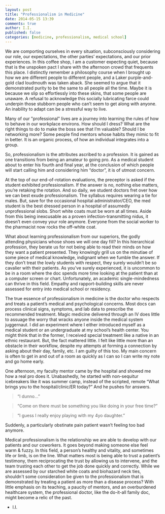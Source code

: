 ```yaml
---
layout: post
title: "Professionalism in Medicine"
date: 2014-05-15 13:39
comments: true
author: I.I.
published: false
categories: [medicine, professionalism, medical school]
---
```


We are comporting ourselves in every situation, subconsciously considering our role, our expectations, the other parties’ expectations, and our prior experiences. In this coffee shop, I am a customer expecting quiet, because that is the unspoken pact I share with the afternoon crowd that frequents this place. I distinctly remember a philosophy course when I brought up how we are different people to different people, and a Laker purple-and-gold clad loudmouth was taken aback. She seemed to argue that it demonstrated purity to be the same to all people all the time. Maybe it is because we slip so effortlessly into these skins, that some people are unaware. A refusal to acknowledge this socially lubricating farce could underpin those stubborn people who can’t seem to get along with anyone. An inability to adapt can be a stressful way to live.

<!--more-->

Many of our "professional" lives are a journey into learning the rules of how to behave in our workplace environs. How should I dress? What are the right things to do to make the boss see that I’m valuable? Should I be networking more? Some people find mentors whose habits they mimic to fit in better. It is an organic process, of how an individual integrates into a group.


So, professionalism is the attributes ascribed to a profession. It is gained as one transitions from being an amateur to going pro.  As a medical student about to enter his fourth and final year, at the conclusion of which people will start calling him and considering him “doctor”, it is of utmost concern.


At the top of our end-of-rotation evaluations, the preceptor is asked if the student exhibited professionalism. If the answer is no, nothing else matters, you’re retaking the rotation. And so daily, we student doctors fret over how we can best exude professionalism. The syllabus requires wearing a tie for males. But, save for the occasional hospital administrator/CEO, the med student is the best dressed person in a hospital of assumedly unprofessional slobs. Short white coats must be worn at all times. Aside from this being inexcusable as a proven infection-transmitting nidus, it doesn’t even convey your role anymore. Everyone from the social worker to the pharmacist now rocks the off-white coat.


What about learning professionalism from our superiors, the godly attending physicians whose shoes we will one day fill? In this hierarchical profession, they berate us for not being able to read their minds on how they want a patient presented. They knowingly grill us on the minutiae of some piece of medical knowledge, indignant when we fumble the answer. If they don’t treat the lowly students with respect, they surely wouldn’t be so cavalier with their patients. As you've surely experienced, it is uncommon to be in a room where the doc spends more time looking at the patient than at a computer screen or chart. Unfortunately, an academic single-mindedness can thrive in this field. Empathy and rapport-building skills are never assessed for entry into medical school or residency.


The true essence of professionalism in medicine is the doctor who respects and treats a patient’s medical and psychological concerns. Most docs can process clinical signs, symptoms, and lab data to prescribe the recommended treatment. Magic medicine delivered through an IV does little to assuage the worry that wracks anyone inside the medical system juggernaut.  I did an experiment where I either introduced myself as a medical student or an undergraduate at my school’s health center. You might think that in the former, I received special treatment like a native in an ethnic restaurant. But, the fact mattered little. I felt like little more than an obstacle in their workflow, despite my attempts at forming  a connection by asking about their day, family, etc. I am guilty of this too. My main concern is often to get in and out of a room as quickly as I can so I can write my note and go home early.


One afternoon, my faculty mentor came by the hospital and showed me how a real pro does it. Unabashedly, he started with non-sequitur icebreakers like it was summer camp, instead of the scripted, remote “What brings you to the hospital/clinic/ER today?” And he pushes for answers.
> “I dunno…”

> “Come on there must be something you like doing in your free time?”

> “I guess I really enjoy playing with my 4yo daughter.”

Suddenly, a particularly obstinate pain patient wasn’t feeling too bad anymore.


Medical professionalism is the relationship we are able to develop with our patients and our coworkers. It goes beyond making someone else feel warm & fuzzy. In this field, a person’s healthy and vitality, and sometimes life or limb, is on the line. What matters most is being able to trust a patient’s testimony, them reciprocating the trust by allowing us to intervene, and the team trusting each other to get the job done quickly and correctly. While we are assessed by our starched white coats and biohazard neck ties, shouldn't some consideration be given to the professionalism that is demonstrated by treating a patient as more than a disease process? With little emphasis on its teaching, a paucity of mentors, and an overburdened healthcare system, the professional doctor, like the do-it-all family doc, might become a relic of the past.

- I.I.

